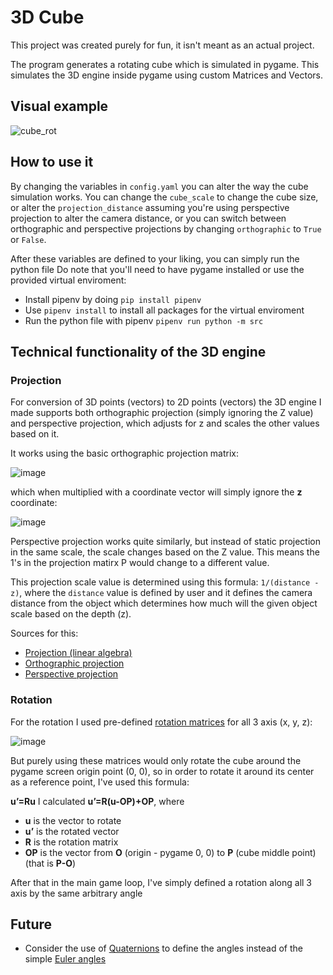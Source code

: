 # 3D Cube

This project was created purely for fun, it isn't meant as an actual project.

The program generates a rotating cube which is simulated in pygame.
This simulates the 3D engine inside pygame using custom Matrices and Vectors.

## Visual example

![cube_rot](https://user-images.githubusercontent.com/20902250/102029229-ea089680-3dad-11eb-9be3-81d20f58f063.gif)

## How to use it

By changing the variables in `config.yaml` you can alter the way the cube simulation works. You can change the `cube_scale` to change the cube size, or alter the `projection_distance` assuming you're using perspective projection to alter the camera distance, or you can switch between orthographic and perspective projections by changing `orthographic` to `True` or `False`.

After these variables are defined to your liking, you can simply run the python file
Do note that you'll need to have pygame installed or use the provided virtual enviroment:

* Install pipenv by doing `pip install pipenv`
* Use `pipenv install` to install all packages for the virtual enviroment
* Run the python file with pipenv `pipenv run python -m src`

## Technical functionality of the 3D engine

### Projection

For conversion of 3D points (vectors) to 2D points (vectors) the 3D engine I made supports both orthographic projection (simply ignoring the Z value) and perspective projection, which adjusts for z and scales the other values based on it.

It works using the basic orthographic projection matrix:

![image](https://user-images.githubusercontent.com/20902250/90991591-a396ee00-e5aa-11ea-888a-696a17baad88.png)

which when multiplied with a coordinate vector will simply ignore the **z** coordinate:

![image](https://user-images.githubusercontent.com/20902250/90991622-e062e500-e5aa-11ea-9ae4-fba42c738390.png)

Perspective projection works quite similarly, but instead of static projection in the same scale, the scale changes based on the Z value. This means the 1's in the projection matirx P would change to a different value.

This projection scale value is determined using this formula:
`1/(distance - z)`, where the `distance` value is defined by user and it defines the camera distance from the object which determines how much will the given object scale based on the depth (z).

Sources for this:

* [Projection (linear algebra)](https://en.wikipedia.org/wiki/Projection_(linear_algebra))
* [Orthographic projection](https://en.wikipedia.org/wiki/Orthographic_projection)
* [Perspective projection](https://en.wikipedia.org/wiki/3D_projection#Perspective_projection)

### Rotation

For the rotation I used pre-defined [rotation matrices](https://en.wikipedia.org/wiki/Rotation_matrix#In_three_dimensions) for all 3 axis (x, y, z):

![image](https://user-images.githubusercontent.com/20902250/90991403-28810800-e5a9-11ea-9dad-639f86f49df5.png)

But purely using these matrices would only rotate the cube around the pygame screen origin point (0, 0), so in order to rotate it around its center as a reference point, I've used this formula:

**u’=Ru** I calculated **u’=R(u-OP)+OP**, where

* **u** is the vector to rotate
* **u’** is the rotated vector
* **R** is the rotation matrix
* **OP** is the vector from **O** (origin - pygame 0, 0) to **P** (cube middle point) (that is **P-O**)

After that in the main game loop, I've simply defined a rotation along all 3 axis by the same arbitrary angle

## Future

* Consider the use of [Quaternions](https://en.wikipedia.org/wiki/Quaternion) to define the angles instead of the simple [Euler angles](https://en.wikipedia.org/wiki/Euler_angles)
